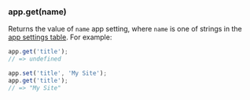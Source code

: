 <h3 id='app.get'>app.get(name)<span class="avaibility"></span> <span class="deprecated"></span></h3>

Returns the value of `name` app setting, where `name` is one of strings in the
[app settings table](#app.settings.table). For example:

```js
app.get('title');
// => undefined

app.set('title', 'My Site');
app.get('title');
// => "My Site"
```
